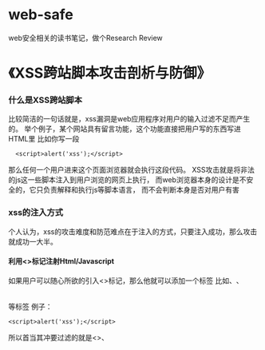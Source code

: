 # web-safe
web安全相关的读书笔记，做个Research Review

# 《XSS跨站脚本攻击剖析与防御》

### 什么是XSS跨站脚本
比较简洁的一句话就是，xss漏洞是web应用程序对用户的输入过滤不足而产生的。
举个例子，某个网站具有留言功能，这个功能直接把用户写的东西写进HTML里
比如你写一段
    
      <script>alert('xss');</script>
那么任何一个用户进来这个页面浏览器就会执行这段代码。
XSS攻击就是将非法的js这一些脚本注入到用户浏览的网页上执行，
而web浏览器本身的设计是不安全的，它只负责解释和执行js等脚本语言，
而不会判断本身是否对用户有害

### xss的注入方式
个人认为，xss的攻击难度和防范难点在于注入的方式，只要注入成功，那么攻击就成功一大半。
#### 利用<>标记注射Html/Javascript
如果用户可以随心所欲的引入<>标记，那么他就可以添加一个标签
比如<script></script>、<img>、<table></table>等标签
例子：

    <script>alert('xss');</script>
    
所以首当其冲要过滤的就是<>、<script>
    
#### 利用html属性
很多html标记中的属性都支持javascript:[code]伪协议的形式，这个特殊的协议类型声明了URL的主体是任意的js代码，由js解释器运行（有局限性，只有在支持伪协议的浏览器上才可以。例如ie6）
例子：

    <img src=“javascript:alert('xss');”>

#### 空格回车Tab
先看一个例子

    <img src="javas cri pt : alert(/xss/)" >
    
为什么这样子也是有效果的呢？因为在js中通常以分号结束语句的。
    
    var a
    = 1;
    alert(a);
    
上面的代码在js中是可以运行的。（有局限性，只有在支持伪协议的浏览器上才可以。例如ie6）

#### 对标签属性进行转码（特别要注意转码，很灵活多变）
html的属性值是支持ASCII码的。

    <img src="javascrip&#116&#58alert('xss')" >
    
对应ASCII码可以看出，t的ASCII码是116，用&#116表示，：的ASCII码是58，用&#58表示。
同样的，全部转码也是可以生效的（有局限性，只有在支持伪协议的浏览器上才可以。例如ie6）
所以业务上没需要，也最好过滤&、#、/等字符。

#### 利用事件
先看一段代码

    <input type="button" onclick="alert('click')"/>
    
这是一句再正常不过的js代码了，我们就是通过事件来实现交互的。
但是我们看看这段代码

    <img src="#" onerror="alert(/xss/)">
    
onerror是img的事件之一只要发生错误，就会出发该事件。上面的代码中，src错误，触发了onerror事件。


    
